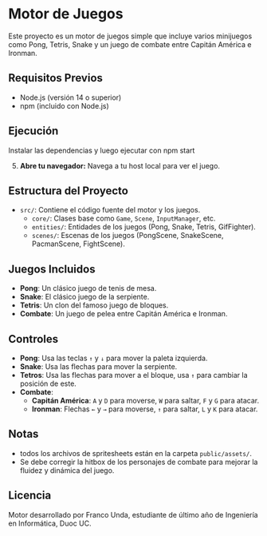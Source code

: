 # Motor de Juegos

Este proyecto es un motor de juegos simple que incluye varios minijuegos como Pong, Tetris, Snake y un juego de combate entre Capitán América e Ironman.

## Requisitos Previos

- Node.js (versión 14 o superior)
- npm (incluido con Node.js)

## Ejecución

Instalar las dependencias y luego ejecutar con npm start

5. **Abre tu navegador:**
   Navega a tu host local para ver el juego.

## Estructura del Proyecto

- `src/`: Contiene el código fuente del motor y los juegos.
  - `core/`: Clases base como `Game`, `Scene`, `InputManager`, etc.
  - `entities/`: Entidades de los juegos (Pong, Snake, Tetris, GifFighter).
  - `scenes/`: Escenas de los juegos (PongScene, SnakeScene, PacmanScene, FightScene).


## Juegos Incluidos

- **Pong**: Un clásico juego de tenis de mesa.
- **Snake**: El clásico juego de la serpiente.
- **Tetris**: Un clon del famoso juego de bloques.
- **Combate**: Un juego de pelea entre Capitán América e Ironman.

## Controles

- **Pong**: Usa las teclas `↑` y `↓` para mover la paleta izquierda.
- **Snake**: Usa las flechas para mover la serpiente.
- **Tetros**: Usa las flechas para mover a el bloque, usa `↑` para cambiar la posición de este.
- **Combate**:
  - **Capitán América**: `A` y `D` para moverse, `W` para saltar, `F` y `G` para atacar.
  - **Ironman**: Flechas `←` y `→` para moverse, `↑` para saltar, `L` y `K` para atacar.

## Notas

- todos los archivos de spritesheets están en la carpeta `public/assets/`.
- Se debe corregir la hitbox de los personajes de combate para mejorar la fluidez y dinámica del juego.

## Licencia

Motor desarrollado por Franco Unda, estudiante de último año de Ingeniería en Informática, Duoc UC. 
